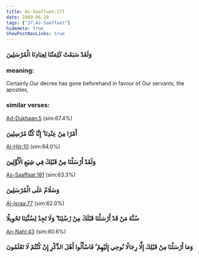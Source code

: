 ```yaml
---
title: As-Saaffaat:171
date: 2009-06-28
tags: ["37.As-Saaffaat"]
hidemeta: true 
ShowPostNavLinks: true 
---
```

### وَلَقَدْ سَبَقَتْ كَلِمَتُنَا لِعِبَادِنَا الْمُرْسَلِينَ
### meaning: 
Certainly Our decree has gone beforehand in favour of Our servants, the apostles,
### similar verses: 

[Ad-Dukhaan:5](/44/5) (sim:67.4%)

### أَمْرًا مِنْ عِنْدِنَا ۚ إِنَّا كُنَّا مُرْسِلِينَ

[Al-Hijr:10](/15/10) (sim:64.0%)

### وَلَقَدْ أَرْسَلْنَا مِنْ قَبْلِكَ فِي شِيَعِ الْأَوَّلِينَ

[As-Saaffaat:181](/37/181) (sim:63.3%)

### وَسَلَامٌ عَلَى الْمُرْسَلِينَ

[Al-Israa:77](/17/77) (sim:62.0%)

### سُنَّةَ مَنْ قَدْ أَرْسَلْنَا قَبْلَكَ مِنْ رُسُلِنَا ۖ وَلَا تَجِدُ لِسُنَّتِنَا تَحْوِيلًا

[An-Nahl:43](/16/43) (sim:60.6%)

### وَمَا أَرْسَلْنَا مِنْ قَبْلِكَ إِلَّا رِجَالًا نُوحِي إِلَيْهِمْ ۚ فَاسْأَلُوا أَهْلَ الذِّكْرِ إِنْ كُنْتُمْ لَا تَعْلَمُونَ
